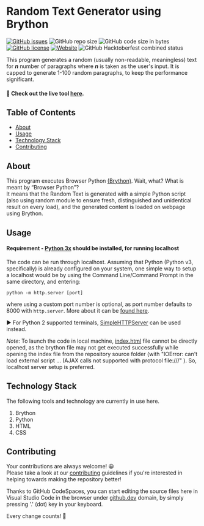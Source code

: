 # Random Text Generator using Brython

[![GitHub issues](https://img.shields.io/github/issues/Git-Harshit/Random_Text_Generator-Brython?style=for-the-badge)](https://github.com/Git-Harshit/Random_Text_Generator-Brython/issues)
![GitHub repo size](https://img.shields.io/github/repo-size/Git-Harshit/Random_Text_Generator-Brython?style=for-the-badge)
![GitHub code size in bytes](https://img.shields.io/github/languages/code-size/Git-Harshit/Random_Text_Generator-Brython?style=for-the-badge)
[![GitHub license](https://img.shields.io/github/license/Git-Harshit/Random_Text_Generator-Brython?style=for-the-badge)](https://github.com/Git-Harshit/Random_Text_Generator-Brython/blob/master/LICENSE)
[![Website](https://img.shields.io/website?style=for-the-badge&url=https%3A%2F%2Fgit-harshit.github.io%2FRandom_Text_Generator-Brython%2F)](https://git-harshit.github.io/Random_Text_Generator-Brython/)
![GitHub Hacktoberfest combined status](https://img.shields.io/github/hacktoberfest/2021/Git-Harshit/Random_Text_Generator-Brython?style=for-the-badge)

This program generates a random (usually non-readable, meaningless) text for ***n*** number of paragraphs where ***n*** is taken as the user's input. It is capped to generate 1-100 random paragraphs, to keep the performance significant. 

#### 🚀 Check out the live tool [here](https://git-harshit.github.io/Random_Text_Generator-Brython/).

## Table of Contents

- [About](#about)
- [Usage](#usage)
- [Technology Stack](#technology-stack)
- [Contributing](#contributing)

## About 

This program executes Browser Python [(Brython)](https://brython.info/). Wait, what? What is meant by “Browser Python”? <br />
It means that the Random Text is generated with a simple Python script (also using random module to ensure fresh, distinguished and unidentical result on every load), and the generated content is loaded on webpage using Brython.

## Usage 

#### Requirement - [Python 3x](https://www.python.org/downloads/) should be installed, for running localhost

The code can be run through localhost. Assuming that Python (Python v3, specifically) is already configured on your system, one simple way to setup a localhost would be by using the Command Line/Command Prompt in the same directory, and entering:

```
python -m http.server [port]
``` 

where using a custom port number is optional, as port number defaults to 8000 with `http.server`. More about it can be [found here](https://docs.python.org/3/library/http.server.html).

▶ For Python 2 supported terminals, [SimpleHTTPServer](https://docs.python.org/2/library/simplehttpserver.html) can be used instead.

_Note_: To launch the code in local machine, [index.html](./index.html) file cannot be directly opened, as the brython file may not get executed successfully while opening the index file from the repository source folder (with "IOError: can't load external script ... (AJAX calls not supported with protocol file:///" ). So, localhost server setup is preferred.

## Technology Stack

The following tools and technology are currently in use here.

1. Brython
2. Python
3. HTML
4. CSS

## Contributing

Your contributions are always welcome! 😀 <br/>
Please take a look at our [contributing](./Contributing.md) guidelines if you're interested in helping towards making the repository better!

Thanks to GitHub CodeSpaces, you can start editing the source files here in Visual Studio Code in the browser under [github.dev](github.dev) domain, by simply pressing '.' (dot) key in your keyboard.

Every change counts! 🔄
